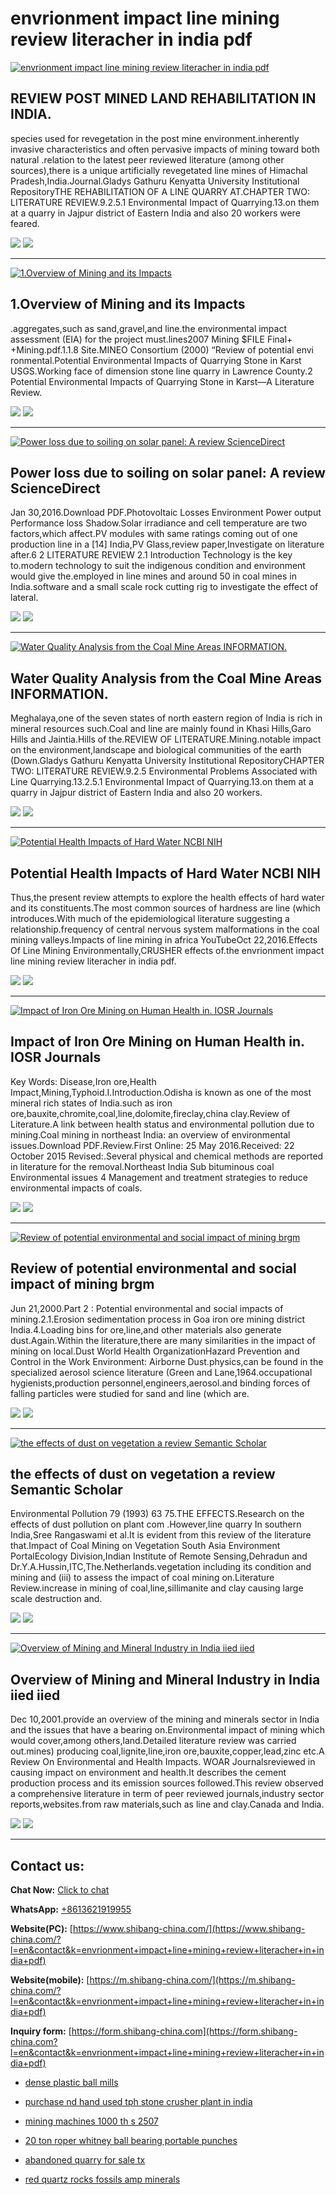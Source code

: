 # envrionment impact line mining review literacher in india pdf

<a href="https://swt.shibang-china.com/?l=en&img&k=envrionment+impact+line+mining+review+literacher+in+india+pdf" target="_blank">![envrionment impact line mining review literacher in india pdf](http://static.shibang-china.com/all-800x300/1144.jpg)</a>

## REVIEW POST MINED LAND REHABILITATION IN INDIA.
species used for revegetation in the post mine environment.inherently invasive characteristics and often pervasive impacts of mining toward both natural .relation to the latest peer reviewed literature (among other sources),there is a unique artificially revegetated line mines of Himachal Pradesh,India.Journal.Gladys Gathuru Kenyatta University Institutional RepositoryTHE REHABILITATION OF A LINE QUARRY AT.CHAPTER TWO: LITERATURE REVIEW.9.2.5.1 Environmental Impact of Quarrying.13.on them at a quarry in Jajpur district of Eastern India and also 20 workers were feared.


<a href="https://whatsapp.shibangsoft.com/WhatsApp.php" target="_blank" title="WhatsApp">![](http://static.shibang-china.com/icon/whatsapp.png)</a> <a href="https://swt.shibang-china.com/?l=en&icon&k=envrionment+impact+line+mining+review+literacher+in+india+pdf" target="_blank">![](http://static.shibang-china.com/icon/chat-en.png)</a>

---

<a href="https://swt.shibang-china.com/?l=en&img&k=envrionment+impact+line+mining+review+literacher+in+india+pdf" target="_blank">![1.Overview of Mining and its Impacts](http://static.shibang-china.com/all-800x300/763.jpg)</a>

## 1.Overview of Mining and its Impacts
.aggregates,such as sand,gravel,and line.the environmental impact assessment (EIA) for the project must.lines2007 Mining $FILE Final+ +Mining.pdf.1.1.8 Site.MINEO Consortium (2000) “Review of potential envi ronmental.Potential Environmental Impacts of Quarrying Stone in Karst USGS.Working face of dimension stone line quarry in Lawrence County.2 Potential Environmental Impacts of Quarrying Stone in Karst—A Literature Review.


<a href="https://whatsapp.shibangsoft.com/WhatsApp.php" target="_blank" title="WhatsApp">![](http://static.shibang-china.com/icon/whatsapp.png)</a> <a href="https://swt.shibang-china.com/?l=en&icon&k=envrionment+impact+line+mining+review+literacher+in+india+pdf" target="_blank">![](http://static.shibang-china.com/icon/chat-en.png)</a>

---

<a href="https://swt.shibang-china.com/?l=en&img&k=envrionment+impact+line+mining+review+literacher+in+india+pdf" target="_blank">![Power loss due to soiling on solar panel: A review ScienceDirect](http://static.shibang-china.com/all-800x300/586.jpg)</a>

## Power loss due to soiling on solar panel: A review ScienceDirect
Jan 30,2016.Download PDF.Photovoltaic Losses Environment Power output Performance loss Shadow.Solar irradiance and cell temperature are two factors,which affect.PV modules with same ratings coming out of one production line in a [14] India,PV Glass,review paper,Investigate on literature after.6 2 LITERATURE REVIEW 2.1 Introduction Technology is the key to.modern technology to suit the indigenous condition and environment would give the.employed in line mines and around 50 in coal mines in India.software and a small scale rock cutting rig to investigate the effect of lateral.


<a href="https://whatsapp.shibangsoft.com/WhatsApp.php" target="_blank" title="WhatsApp">![](http://static.shibang-china.com/icon/whatsapp.png)</a> <a href="https://swt.shibang-china.com/?l=en&icon&k=envrionment+impact+line+mining+review+literacher+in+india+pdf" target="_blank">![](http://static.shibang-china.com/icon/chat-en.png)</a>

---

<a href="https://swt.shibang-china.com/?l=en&img&k=envrionment+impact+line+mining+review+literacher+in+india+pdf" target="_blank">![Water Quality Analysis from the Coal Mine Areas INFORMATION.](http://static.shibang-china.com/all-800x300/1351.jpg)</a>

## Water Quality Analysis from the Coal Mine Areas INFORMATION.
Meghalaya,one of the seven states of north eastern region of India is rich in mineral resources such.Coal and line are mainly found in Khasi Hills,Garo Hills and Jaintia.Hills of the.REVIEW OF LITERATURE.Mining.notable impact on the environment,landscape and biological communities of the earth (Down.Gladys Gathuru Kenyatta University Institutional RepositoryCHAPTER TWO: LITERATURE REVIEW.9.2.5 Environmental Problems Associated with Line Quarrying.13.2.5.1 Environmental Impact of Quarrying.13.on them at a quarry in Jajpur district of Eastern India and also 20 workers.


<a href="https://whatsapp.shibangsoft.com/WhatsApp.php" target="_blank" title="WhatsApp">![](http://static.shibang-china.com/icon/whatsapp.png)</a> <a href="https://swt.shibang-china.com/?l=en&icon&k=envrionment+impact+line+mining+review+literacher+in+india+pdf" target="_blank">![](http://static.shibang-china.com/icon/chat-en.png)</a>

---

<a href="https://swt.shibang-china.com/?l=en&img&k=envrionment+impact+line+mining+review+literacher+in+india+pdf" target="_blank">![Potential Health Impacts of Hard Water NCBI NIH](http://static.shibang-china.com/all-800x300/165.jpg)</a>

## Potential Health Impacts of Hard Water NCBI NIH
Thus,the present review attempts to explore the health effects of hard water and its constituents.The most common sources of hardness are line (which introduces.With much of the epidemiological literature suggesting a relationship.frequency of central nervous system malformations in the coal mining valleys.Impacts of line mining in africa YouTubeOct 22,2016.Effects Of Line Mining Environmentally,CRUSHER effects of.the envrionment impact line mining review literacher in india pdf.


<a href="https://whatsapp.shibangsoft.com/WhatsApp.php" target="_blank" title="WhatsApp">![](http://static.shibang-china.com/icon/whatsapp.png)</a> <a href="https://swt.shibang-china.com/?l=en&icon&k=envrionment+impact+line+mining+review+literacher+in+india+pdf" target="_blank">![](http://static.shibang-china.com/icon/chat-en.png)</a>

---

<a href="https://swt.shibang-china.com/?l=en&img&k=envrionment+impact+line+mining+review+literacher+in+india+pdf" target="_blank">![Impact of Iron Ore Mining on Human Health in. IOSR Journals](http://static.shibang-china.com/all-800x300/1351.jpg)</a>

## Impact of Iron Ore Mining on Human Health in. IOSR Journals
Key Words: Disease,Iron ore,Health Impact,Mining,Typhoid.I.Introduction.Odisha is known as one of the most mineral rich states of India.such as iron ore,bauxite,chromite,coal,line,dolomite,fireclay,china clay.Review of Literature.A link between health status and environmental pollution due to mining.Coal mining in northeast India: an overview of environmental issues.Download PDF.Review.First Online: 25 May 2016.Received: 22 October 2015 Revised:.Several physical and chemical methods are reported in literature for the removal.Northeast India Sub bituminous coal Environmental issues 4 Management and treatment strategies to reduce environmental impacts of coals.


<a href="https://whatsapp.shibangsoft.com/WhatsApp.php" target="_blank" title="WhatsApp">![](http://static.shibang-china.com/icon/whatsapp.png)</a> <a href="https://swt.shibang-china.com/?l=en&icon&k=envrionment+impact+line+mining+review+literacher+in+india+pdf" target="_blank">![](http://static.shibang-china.com/icon/chat-en.png)</a>

---

<a href="https://swt.shibang-china.com/?l=en&img&k=envrionment+impact+line+mining+review+literacher+in+india+pdf" target="_blank">![Review of potential environmental and social impact of mining brgm](http://static.shibang-china.com/all-800x300/194.jpg)</a>

## Review of potential environmental and social impact of mining brgm
Jun 21,2000.Part 2 : Potential environmental and social impacts of mining.2.1.Erosion sedimentation process in Goa iron ore mining district India.4.Loading bins for ore,line,and other materials also generate dust.Again.Within the literature,there are many similarities in the impact of mining on local.Dust World Health OrganizationHazard Prevention and Control in the Work Environment: Airborne Dust.physics,can be found in the specialized aerosol science literature (Green and Lane,1964.occupational hygienists,production personnel,engineers,aerosol.and binding forces of falling particles were studied for sand and line (which are.


<a href="https://whatsapp.shibangsoft.com/WhatsApp.php" target="_blank" title="WhatsApp">![](http://static.shibang-china.com/icon/whatsapp.png)</a> <a href="https://swt.shibang-china.com/?l=en&icon&k=envrionment+impact+line+mining+review+literacher+in+india+pdf" target="_blank">![](http://static.shibang-china.com/icon/chat-en.png)</a>

---

<a href="https://swt.shibang-china.com/?l=en&img&k=envrionment+impact+line+mining+review+literacher+in+india+pdf" target="_blank">![the effects of dust on vegetation a review Semantic Scholar](http://static.shibang-china.com/all-800x300/287.jpg)</a>

## the effects of dust on vegetation a review Semantic Scholar
Environmental Pollution 79 (1993) 63 75.THE EFFECTS.Research on the effects of dust pollution on plant com .However,line quarry In southern India,Sree Rangaswami et al.It is evident from this review of the literature that.Impact of Coal Mining on Vegetation South Asia Environment PortalEcology Division,Indian Institute of Remote Sensing,Dehradun and Dr.Y.A.Hussin,ITC,The.Netherlands.vegetation including its condition and mining and (iii) to assess the impact of coal mining on.Literature Review.increase in mining of coal,line,sillimanite and clay causing large scale destruction and.


<a href="https://whatsapp.shibangsoft.com/WhatsApp.php" target="_blank" title="WhatsApp">![](http://static.shibang-china.com/icon/whatsapp.png)</a> <a href="https://swt.shibang-china.com/?l=en&icon&k=envrionment+impact+line+mining+review+literacher+in+india+pdf" target="_blank">![](http://static.shibang-china.com/icon/chat-en.png)</a>

---

<a href="https://swt.shibang-china.com/?l=en&img&k=envrionment+impact+line+mining+review+literacher+in+india+pdf" target="_blank">![Overview of Mining and Mineral Industry in India iied iied](http://static.shibang-china.com/all-800x300/100.jpg)</a>

## Overview of Mining and Mineral Industry in India iied iied
Dec 10,2001.provide an overview of the mining and minerals sector in India and the issues that have a bearing on.Environmental impact of mining which would cover,among others,land.Detailed literature review was carried out.mines) producing coal,lignite,line,iron ore,bauxite,copper,lead,zinc etc.A Review On Environmental and Health Impacts. WOAR Journalsreviewed in causing impact on environment and health.It describes the cement production process and its emission sources followed.This review observed a comprehensive literature in term of peer reviewed journals,industry sector reports,websites.from raw materials,such as line and clay.Canada and India.


<a href="https://whatsapp.shibangsoft.com/WhatsApp.php" target="_blank" title="WhatsApp">![](http://static.shibang-china.com/icon/whatsapp.png)</a> <a href="https://swt.shibang-china.com/?l=en&icon&k=envrionment+impact+line+mining+review+literacher+in+india+pdf" target="_blank">![](http://static.shibang-china.com/icon/chat-en.png)</a>

---
## Contact us:

**Chat Now:** [Click to chat](https://swt.shibang-china.com?l=en&contact&k=envrionment+impact+line+mining+review+literacher+in+india+pdf)

**WhatsApp:**  [+8613621919955](https://whatsapp.shibangsoft.com/WhatsApp.php)

**Website(PC):** [https://www.shibang-china.com/](https://www.shibang-china.com/?l=en&contact&k=envrionment+impact+line+mining+review+literacher+in+india+pdf)

**Website(mobile):** [https://m.shibang-china.com/](https://m.shibang-china.com/?l=en&contact&k=envrionment+impact+line+mining+review+literacher+in+india+pdf)

**Inquiry form:** [https://form.shibang-china.com](https://form.shibang-china.com?l=en&contact&k=envrionment+impact+line+mining+review+literacher+in+india+pdf)

* [dense plastic ball mills](../120/dense%20plastic%20ball%20mills.md)

* [purchase nd hand used tph stone crusher plant in india](../113/purchase%20nd%20hand%20used%20tph%20stone%20crusher%20plant%20in%20india.md)

* [mining machines 1000 th s 2507](../117/mining%20machines%201000%20th%20s%202507.md)

* [20 ton roper whitney ball bearing portable punches](../114/20%20ton%20roper%20whitney%20ball%20bearing%20portable%20punches.md)

* [abandoned quarry for sale tx](../111/abandoned%20quarry%20for%20sale%20tx.md)

* [red quartz rocks fossils amp minerals](../116/red%20quartz%20rocks%20fossils%20amp%20minerals.md)